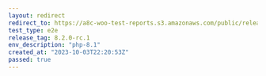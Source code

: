 ```yaml
---
layout: redirect
redirect_to: https://a8c-woo-test-reports.s3.amazonaws.com/public/release/8.2.0-rc.1/php-8.1/e2e/index.html
test_type: e2e
release_tag: 8.2.0-rc.1
env_description: "php-8.1"
created_at: "2023-10-03T22:20:53Z"
passed: true
---
```

